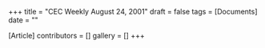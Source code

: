 +++
title = "CEC Weekly August 24, 2001"
draft = false
tags = [Documents]
date = ""

[Article]
contributors = []
gallery = []
+++